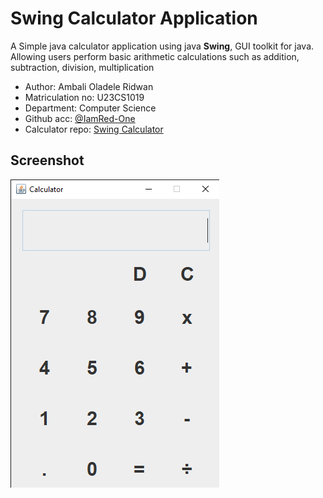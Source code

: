 # Swing Calculator Application

A Simple java calculator application using java **Swing**, GUI toolkit for java. Allowing users perform basic arithmetic calculations such as addition, subtraction, division, multiplication

- Author: Ambali Oladele Ridwan
- Matriculation no: U23CS1019
- Department: Computer Science
- Github acc: [@IamRed-One](https://github.com/iamRed-One)
- Calculator repo: [Swing Calculator](https://github.com/iamRed-One/Swing-Calculator-U23CS1019)

## Screenshot

![Calculator-Picture](./images/calculator-img.png)

